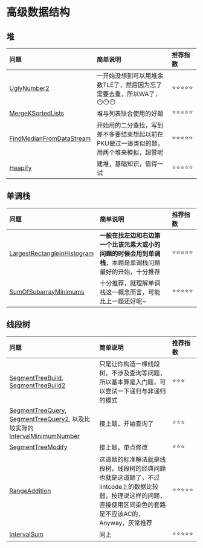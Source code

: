 # 高级数据结构

## 堆

| 问题 | 简单说明 | 推荐指数 |
|:--------|:------------|:---------------|
| [UglyNumber2](https://www.lintcode.com/problem/ugly-number-ii/description) | 一开始没想到可以用堆余数TLE了，然后因为忘了需要去重，所以WA了，😶😶😶 |  ⭐️️️⭐️️⭐️️️⭐️⭐️ |
| [MergeKSortedLists](https://www.lintcode.com/problem/merge-k-sorted-lists/description) | 堆与列表联合使用的好题 |  ⭐️️️⭐️️⭐️️️⭐️⭐️ |
| [FindMedianFromDataStream](https://www.lintcode.com/problem/find-median-from-data-stream/description) | 开始用的二分查找，写到差不多要结束想起以前在PKU做过一道类似的题，用两个堆来模拟，超赞呢 |  ⭐️️️⭐️️⭐️️️⭐️⭐️ |
| [Heapify](https://www.lintcode.com/problem/heapify/description) | 建堆，基础知识，值得一试 |  ⭐️️️⭐️️⭐️️️⭐️⭐️ |

## 单调栈

| 问题 | 简单说明 | 推荐指数 |
|:--------|:------------|:---------------|
| [LargestRectangleInHistogram](https://www.lintcode.com/problem/largest-rectangle-in-histogram/description) | **一般在找左边和右边第一个比该元素大或小的问题的时候会用到单调栈**，本题是单调栈问题最好的开始，十分推荐 | ⭐️️️⭐️️⭐️️⭐️️️⭐️️️️ |
| [SumOfSubarrayMinimums](https://www.lintcode.com/problem/sum-of-subarray-minimums/description) | 十分推荐，就理解单调栈这一概念而言，可能比上一题还好呢~ | ⭐️️️⭐️️⭐️️⭐️️️⭐️️️️ |

## 线段树

| 问题 | 简单说明 | 推荐指数 |
|:--------|:------------|:---------------|
| [SegmentTreeBuild](https://www.lintcode.com/problem/segment-tree-build/description), [SegmentTreeBuild2](https://www.lintcode.com/problem/segment-tree-build-ii/description) | 只是让你构造一棵线段树，不涉及查询等问题，所以基本算是入门题，可以尝试一下递归与非递归的模式 | ⭐️️️⭐️️️⭐️️️️ |
| [SegmentTreeQuery](https://www.lintcode.com/problem/segment-tree-query/description), [SegmentTreeQuery2](https://www.lintcode.com/problem/segment-tree-query-ii/description), 以及比较实际的[IntervalMinimumNumber](https://www.lintcode.com/problem/interval-minimum-number/description) | 接上题，开始查询了 | ⭐️️️⭐️️️⭐️️️️ |
| [SegmentTreeModify](https://www.lintcode.com/problem/segment-tree-modify/description) | 接上题，单点修改 | ⭐️️️⭐️️️⭐️️️️ |
| [RangeAddition](https://www.lintcode.com/problem/range-addition/description) | 这道题的标准解法就是线段树，线段树的经典问题也就是这道题了，不过lintcode上的数据比较弱，按理说这样的问题，直接使用区间染色的套路是不应该AC的，Anyway，灰常推荐 |  ⭐️️️⭐️️⭐️️️⭐️⭐️ |
| [IntervalSum](https://www.lintcode.com/problem/interval-sum/description) | 同上 |  ⭐️️️⭐️️⭐️️️⭐️⭐️ |
